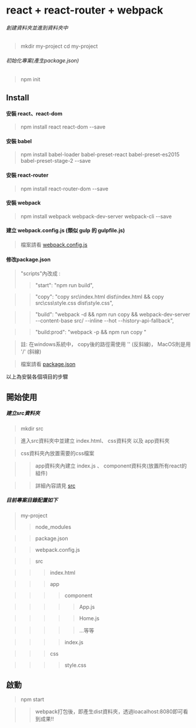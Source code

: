 # react + react-router + webpack

###### 創建資料夾並進到資料夾中
> mkdir my-project
> cd my-project

###### 初始化專案(產生package.json)
> npm init

## Install
#### 安裝 react、react-dom
> npm install react react-dom --save

#### 安裝 babel
> npm install babel-loader babel-preset-react babel-preset-es2015 babel-preset-stage-2 --save

#### 安裝 react-router
> npm install react-router-dom --save

#### 安裝 webpack
> npm install webpack webpack-dev-server webpack-cli --save

#### 建立 webpack.config.js (類似 gulp 的 gulpfile.js)
> 檔案請看 [webpack.config.js](https://github.com/piedasing/hotelroom-react-/blob/master/webpack.config.js)

#### 修改package.json
> "scripts"內改成 :
>> "start": "npm run build",

>> "copy": "copy src\\index.html dist\\index.html && copy src\\css\\style.css dist\\style.css",

>> "build": "webpack -d && npm run copy && webpack-dev-server --content-base src/ --inline --hot --history-api-fallback",

>> "build:prod": "webpack -p && npm run copy "

> 註: 在windows系統中， copy後的路徑需使用 '\' (反斜線)， MacOS則是用 '/' (斜線)

> 檔案請看 [package.json](https://github.com/piedasing/hotelroom-react-/blob/master/package.json)

以上為安裝各個項目的步驟

## 開始使用

##### 建立src資料夾
> mkdir src

> 進入src資料夾中並建立 index.html、 css資料夾 以及 app資料夾

> css資料夾內放置需要的css檔案

>> app資料夾內建立 index.js 、 component資料夾(放置所有react的組件)

>> 詳細內容請見 [src](https://github.com/piedasing/hotelroom-react-/tree/master/src)

##### 目前專案目錄配置如下
> my-project
>> node_modules

>> package.json

>> webpack.config.js

>> src

>>> index.html

>>> app

>>>> component

>>>>> App.js

>>>>> Home.js

>>>>> ...等等

>>>> index.js

>>> css

>>>> style.css

## 啟動
> npm start

>> webpack打包後，即產生dist資料夾，透過loacalhost:8080即可看到成果!!

